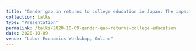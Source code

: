 ```yaml
---
title: "Gender gap in returns to college education in Japan: The impact of attending a highly-ranked college"
collection: talks
type: "Presentation"
permalink: /talks/2020-10-09-gender-gap-returns-college-education
date: 2020-10-09
venue: "Labor Economics Workshop, Online"
---
```


<!--
#[More information here](http://exampleurl.com)

#This is a description of your tutorial, note the different field in type. This is a markdown files that can be all markdown-ified like any other post. Yay markdown!
-->
